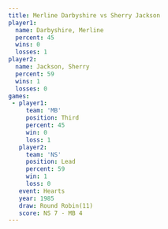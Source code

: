 ```yaml
---
title: Merline Darbyshire vs Sherry Jackson
player1:                   
  name: Darbyshire, Merline
  percent: 45              
  wins: 0                  
  losses: 1                
player2:                   
  name: Jackson, Sherry    
  percent: 59              
  wins: 1                  
  losses: 0                
games:
 - player1:         
     team: 'MB'     
     position: Third
     percent: 45    
     win: 0         
     loss: 1        
   player2:        
     team: 'NS'    
     position: Lead
     percent: 59   
     win: 1        
     loss: 0       
   event: Hearts        
   year: 1985           
   draw: Round Robin(11)
   score: NS 7 - MB 4   
---
```


